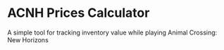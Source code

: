 # ACNH Prices Calculator
A simple tool for tracking inventory value while playing Animal Crossing: New Horizons
